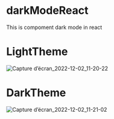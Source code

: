 # darkModeReact
This is compoment dark mode in react
# LightTheme
![Capture d’écran_2022-12-02_11-20-22](https://user-images.githubusercontent.com/68683189/205270946-2abf8624-17c5-490d-8a7a-cacd388a5faa.png)

# DarkTheme
![Capture d’écran_2022-12-02_11-21-02](https://user-images.githubusercontent.com/68683189/205270953-68d6b9a6-13e2-42e5-8f23-15011904f2df.png)
